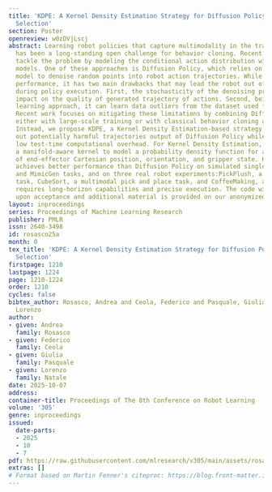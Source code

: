 ```yaml
---
title: 'KDPE: A Kernel Density Estimation Strategy for Diffusion Policy Trajectory
  Selection'
section: Poster
openreview: w0zDVjLscj
abstract: Learning robot policies that capture multimodality in the training data
  has been a long-standing open challenge for behavior cloning. Recent approaches
  tackle the problem by modeling the conditional action distribution with generative
  models. One of these approaches is Diffusion Policy, which relies on a diffusion
  model to denoise random points into robot action trajectories. While achieving state-of-the-art
  performance, it has two main drawbacks that may lead the robot out of the data distribution
  during policy execution. First, the stochasticity of the denoising process can highly
  impact on the quality of generated trajectory of actions. Second, being a supervised
  learning approach, it can learn data outliers from the dataset used for training.
  Recent work focuses on mitigating these limitations by combining Diffusion Policy
  either with large-scale training or with classical behavior cloning algorithms.
  Instead, we propose KDPE, a Kernel Density Estimation-based strategy that filters
  out potentially harmful trajectories output of Diffusion Policy while keeping a
  low test-time computational overhead. For Kernel Density Estimation, we propose
  a manifold-aware kernel to model a probability density function for actions composed
  of end-effector Cartesian position, orientation, and gripper state. KDPE overall
  achieves better performance than Diffusion Policy on simulated single-arm RoboMimic
  and MimicGen tasks, and on three real robot experiments:PickPlush, a tabletop grasping
  task, CubeSort, a multimodal pick and place task, and CoffeeMaking, a task that
  requires long-horizon capabilities and precise execution. The code will be released
  upon acceptance and additional material is provided on our anonymized project page:https://kdpe-robotics.github.io.
layout: inproceedings
series: Proceedings of Machine Learning Research
publisher: PMLR
issn: 2640-3498
id: rosasco25a
month: 0
tex_title: 'KDPE: A Kernel Density Estimation Strategy for Diffusion Policy Trajectory
  Selection'
firstpage: 1210
lastpage: 1224
page: 1210-1224
order: 1210
cycles: false
bibtex_author: Rosasco, Andrea and Ceola, Federico and Pasquale, Giulia and Natale,
  Lorenzo
author:
- given: Andrea
  family: Rosasco
- given: Federico
  family: Ceola
- given: Giulia
  family: Pasquale
- given: Lorenzo
  family: Natale
date: 2025-10-07
address:
container-title: Proceedings of The 8th Conference on Robot Learning
volume: '305'
genre: inproceedings
issued:
  date-parts:
  - 2025
  - 10
  - 7
pdf: https://raw.githubusercontent.com/mlresearch/v305/main/assets/rosasco25a/rosasco25a.pdf
extras: []
# Format based on Martin Fenner's citeproc: https://blog.front-matter.io/posts/citeproc-yaml-for-bibliographies/
---
```

